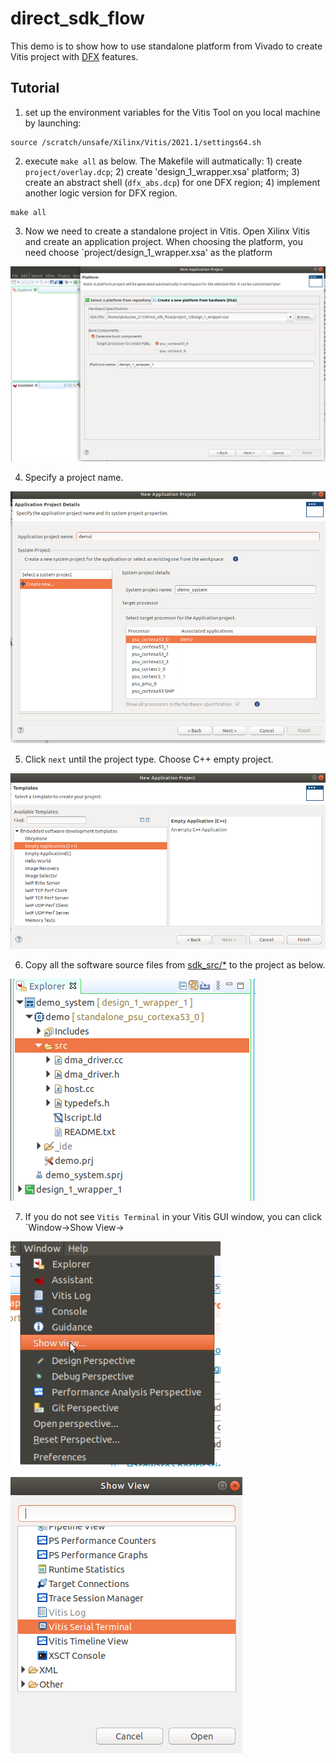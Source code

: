 # direct_sdk_flow
This demo is to show how to use standalone platform from Vivado to create Vitis project with [DFX](https://www.xilinx.com/content/dam/xilinx/support/documents/sw_manuals/xilinx2021_2/ug909-vivado-partial-reconfiguration.pdf) features.


## Tutorial 
1. set up the environment variables for the Vitis Tool on you local machine by launching:
```
source /scratch/unsafe/Xilinx/Vitis/2021.1/settings64.sh
```
2. execute `make all` as below. The Makefile will autmatically: 1) create `project/overlay.dcp`; 2) create 'design_1_wrapper.xsa' platform; 3) create an abstract shell (`dfx_abs.dcp`) for one DFX region; 4) implement another logic version for DFX region.

```
make all
```

3. Now we need to create a standalone project in Vitis. Open Xilinx Vitis and create an application project. When choosing the platform, you need choose `project/design_1_wrapper.xsa' as the platform

![](figures/choose_xsa.png)

4. Specify a project name.

![](figures/prj_name.png)

5. Click `next` until the project type. Choose C++ empty project.

![](figures/CPP_PRJ.png)

6. Copy all the software source files from [sdk_src/*](sdk_src) to the project as below.

![](figures/copy_src.png)

7. If you do not see `Vitis Terminal` in your Vitis GUI window, you can click `Window->Show View->

![](figures/show_view.png)

![](figures/vitis_terminal.png)
